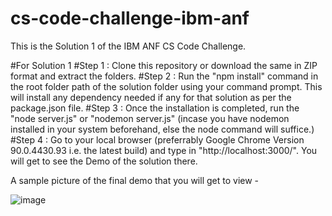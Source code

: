 # cs-code-challenge-ibm-anf
This is the Solution 1 of the IBM ANF CS Code Challenge.

#For Solution 1
#Step 1 : Clone this repository or download the same in ZIP format and extract the folders.
#Step 2 : Run the "npm install" command in the root folder path of the solution folder using your command prompt. This will install any dependency needed if any for that solution as per the package.json file.
#Step 3 : Once the installation is completed, run the "node server.js" or "nodemon server.js" (incase you have nodemon installed in your system beforehand, else the node command will suffice.)
#Step 4 : Go to your local browser (preferrably Google Chrome Version 90.0.4430.93 i.e. the latest build) and type in "http://localhost:3000/". You will get to see the Demo of the solution there.

A sample picture of the final demo that you will get to view - 

![image](https://user-images.githubusercontent.com/19331184/117354177-a9c9c200-aece-11eb-990b-3d08d2447a0e.png)
